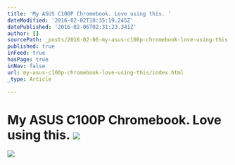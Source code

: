 ```yaml
---
title: 'My ASUS C100P Chromebook. Love using this. '
dateModified: '2016-02-02T18:35:19.245Z'
datePublished: '2016-02-06T02:31:23.341Z'
author: []
sourcePath: _posts/2016-02-06-my-asus-c100p-chromebook-love-using-this.md
published: true
inFeed: true
hasPage: true
inNav: false
url: my-asus-c100p-chromebook-love-using-this/index.html
_type: Article

---
```

# My ASUS C100P Chromebook. Love using this. ![](https://the-grid-user-content.s3-us-west-2.amazonaws.com/9590b630-598d-485d-89e8-de972dae9e71.png)
![](https://lh3.googleusercontent.com/-AYjjRKIykSY/Vq0aXZ1NwWI/AAAAAAAACj4/klI_ePl7gLQ/w530-h398-p-rw/0327314b-b283-4158-9cc0-029f4bf51212)